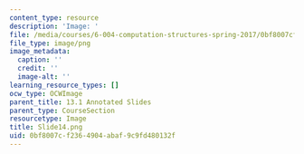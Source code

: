 ```yaml
---
content_type: resource
description: 'Image: '
file: /media/courses/6-004-computation-structures-spring-2017/0bf8007cf2364904abaf9c9fd480132f_Slide14.png
file_type: image/png
image_metadata:
  caption: ''
  credit: ''
  image-alt: ''
learning_resource_types: []
ocw_type: OCWImage
parent_title: 13.1 Annotated Slides
parent_type: CourseSection
resourcetype: Image
title: Slide14.png
uid: 0bf8007c-f236-4904-abaf-9c9fd480132f
---
```

